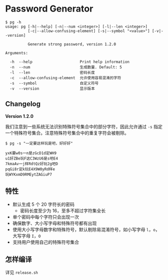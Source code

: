 # Password Generator

```shell
$ pg -h
usage: pg [-h|--help] [-n|--num <integer>] [-l|--len <integer>]
          [-c|--allow-confusing-element] [-s|--symbol "<value>"] [-v|--version]

          Generate strong password, version 1.2.0

Arguments:

  -h  --help                     Print help information
  -n  --num                      生成数量. Default: 5
  -l  --len                      密码长度
  -c  --allow-confusing-element  允许使用容易混淆的字符
  -s  --symbol                   自定义符号
  -v  --version                  显示版本
```

## Changelog

**Version 1.2.0**

我们注意到一些系统无法识别特殊符号集合中的部分字符，因此允许通过 `-s` 指定一个特殊符号集合。注意特殊符号集合中的重复字符会被剔除。

```shell
$ pg -s "一定要这样玩是吧，好好好"
 
yxK要w0s一n是zGcD1d定WH9
u1好ZBe玩F这C3WzU6是s吧E4
7kmaAv一j样RdtQz好玩2g吧D
pqGi8r定k玩E4X9W0yRd样e
玩WYKxmD9RMEytZAGiuP7
```

## 特性

- 默认生成 5 个 20 字符长的密码
    - 密码长度至少为 16，至多不超过字符集全长
- 单个密码中每个字符只会出现一次
- 确保数字、大小写字母和特殊符号都有出现
- 使用大小写字母数字和特殊符号，默认剔除易混淆符号，如小写字母 `l`，`o`，大写字母 `I`，`O`
- 支持用户使用自己的特殊符号集合

## 怎样编译

详见 `release.sh`
